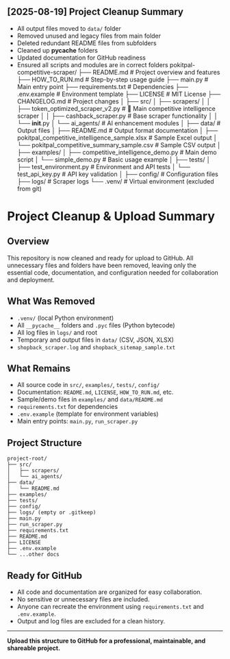 ## [2025-08-19] Project Cleanup Summary

- All output files moved to `data/` folder
- Removed unused and legacy files from main folder
- Deleted redundant README files from subfolders
- Cleaned up __pycache__ folders
- Updated documentation for GitHub readiness
- Ensured all scripts and modules are in correct folders
pokitpal-competitive-scraper/
├── README.md                          # Project overview and features
├── HOW_TO_RUN.md                      # Step-by-step usage guide
├── main.py                            # Main entry point
├── requirements.txt                   # Dependencies
├── .env.example                       # Environment template
├── LICENSE                            # MIT License
├── CHANGELOG.md                       # Project changes
│
├── src/
│   ├── scrapers/
│   │   ├── token_optimized_scraper_v2.py  # 🎯 Main competitive intelligence scraper
│   │   ├── cashback_scraper.py            # Base scraper functionality
│   │   └── __init__.py
│   └── ai_agents/                     # AI enhancement modules
│
├── data/                              # Output files
│   ├── README.md                      # Output format documentation
│   ├── pokitpal_competitive_intelligence_sample.xlsx  # Sample Excel output
│   └── pokitpal_competitive_summary_sample.csv       # Sample CSV output
│
├── examples/
│   ├── competitive_intelligence_demo.py  # Main demo script
│   └── simple_demo.py                    # Basic usage example
│
├── tests/
│   ├── test_environment.py              # Environment and API tests
│   └── test_api_key.py                   # API key validation
│
├── config/                            # Configuration files
├── logs/                              # Scraper logs
└── .venv/                             # Virtual environment (excluded from git)

# Project Cleanup & Upload Summary

## Overview
This repository is now cleaned and ready for upload to GitHub. All unnecessary files and folders have been removed, leaving only the essential code, documentation, and configuration needed for collaboration and deployment.

## What Was Removed
- `.venv/` (local Python environment)
- All `__pycache__` folders and `.pyc` files (Python bytecode)
- All log files in `logs/` and root
- Temporary and output files in `data/` (CSV, JSON, XLSX)
- `shopback_scraper.log` and `shopback_sitemap_sample.txt`

## What Remains
- All source code in `src/`, `examples/`, `tests/`, `config/`
- Documentation: `README.md`, `LICENSE`, `HOW_TO_RUN.md`, etc.
- Sample/demo files in `examples/` and `data/README.md`
- `requirements.txt` for dependencies
- `.env.example` (template for environment variables)
- Main entry points: `main.py`, `run_scraper.py`

## Project Structure
```
project-root/
├── src/
│   ├── scrapers/
│   └── ai_agents/
├── data/
│   └── README.md
├── examples/
├── tests/
├── config/
├── logs/ (empty or .gitkeep)
├── main.py
├── run_scraper.py
├── requirements.txt
├── README.md
├── LICENSE
├── .env.example
└── ...other docs
```

## Ready for GitHub
- All code and documentation are organized for easy collaboration.
- No sensitive or unnecessary files are included.
- Anyone can recreate the environment using `requirements.txt` and `.env.example`.
- Output and log files are excluded for a clean history.

---
**Upload this structure to GitHub for a professional, maintainable, and shareable project.**
